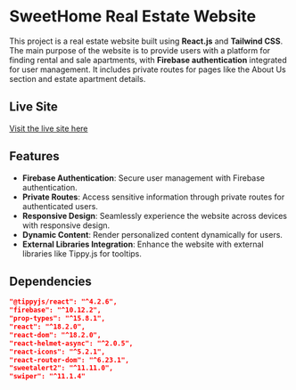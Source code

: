# SweetHome Real Estate Website

This project is a real estate website built using **React.js** and **Tailwind CSS**. The main purpose of the website is to provide users with a platform for finding rental and sale apartments, with **Firebase authentication** integrated for user management. It includes private routes for pages like the About Us section and estate apartment details.

## Live Site

[Visit the live site here](https://www.sweethome.com)

## Features

- **Firebase Authentication**: Secure user management with Firebase authentication.
- **Private Routes**: Access sensitive information through private routes for authenticated users.
- **Responsive Design**: Seamlessly experience the website across devices with responsive design.
- **Dynamic Content**: Render personalized content dynamically for users.
- **External Libraries Integration**: Enhance the website with external libraries like Tippy.js for tooltips.

## Dependencies

```json
"@tippyjs/react": "^4.2.6",
"firebase": "^10.12.2",
"prop-types": "^15.8.1",
"react": "^18.2.0",
"react-dom": "^18.2.0",
"react-helmet-async": "^2.0.5",
"react-icons": "^5.2.1",
"react-router-dom": "^6.23.1",
"sweetalert2": "^11.11.0",
"swiper": "^11.1.4"
